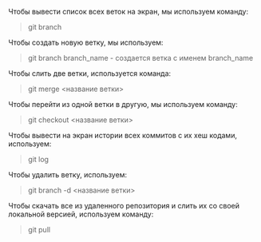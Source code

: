 Чтобы вывести список всех веток на экран, мы используем команду:
> git branch

Чтобы создать новую ветку, мы используем:
> git branch branch_name - создается ветка с именем branch_name

Чтобы слить две ветки, используется команда:
> git merge <название ветки>

Чтобы перейти из одной ветки в другую, мы используем команду:
>git checkout <название ветки>

Чтобы вывести на экран истории всех коммитов с их хеш кодами, используем:
> git log

Чтобы удалить ветку, используем:
>git branch -d <название ветки>

Чтобы скачать все из удаленного репозитория и слить их со своей локальной версией,
используем команду:
>git pull

